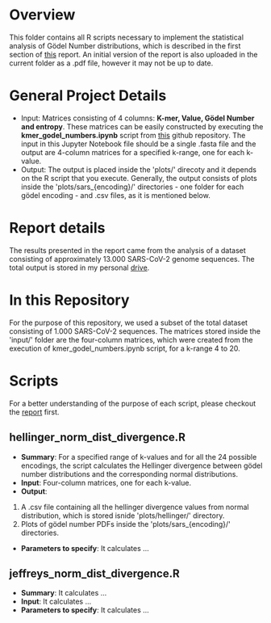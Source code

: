  # Overview
This folder contains all R scripts necessary to implement the statistical analysis of Gödel Number distributions, which is described in the first section of [this](https://docs.google.com/document/d/1NmUVwm7LgNPBs8XDQ6K_F3AxtICaeUjSTDy3h5Sd0Wk/edit?usp=sharing) report. An initial version of the report is also uploaded in the 
current folder as a .pdf file, however it may not be up to date.


# General Project Details
- Input: Matrices consisting of 4 columns: **K-mer, Value, Gödel Number and entropy**. These matrices can be easily constructed by executing the **kmer_godel_numbers.ipynb** script from [this](https://github.com/BiodataAnalysisGroup/kmerAnalyzerJupyter) github repository. The input in this Jupyter Notebook file should be a single .fasta file and the output are 4-column matrices for a specified k-range, one for each k-value.
- Output: The output is placed inside the 'plots/' direcoty and it depends on the R script that you execute. Generally, the output consists of plots inside the 'plots/sars_{encoding}/' directories - one folder for each gödel encoding - and .csv files, as it is mentioned below.


# Report details
The results presented in the report came from the analysis of a dataset consisting of approximately 13.000 SARS-CoV-2 genome sequences. The total output is stored in my personal [drive](https://drive.google.com/drive/folders/11mT62OMDZwlY3J5LUcFVUbz5ubG6PLY8?usp=sharing).


# In this Repository
For the purpose of this repository, we used a subset of the total dataset consisting of 1.000 SARS-CoV-2 sequences. The matrices stored inside the 'input/' folder are the four-column matrices, which were created from the execution of kmer_godel_numbers.ipynb script, for a k-range 4 to 20.

# Scripts
For a better understanding of the purpose of each script, please checkout the [report](https://docs.google.com/document/d/1NmUVwm7LgNPBs8XDQ6K_F3AxtICaeUjSTDy3h5Sd0Wk/edit?usp=sharing) first.


## hellinger_norm_dist_divergence.R
- **Summary**: For a specified range of k-values and for all the 24 possible encodings, the script calculates the Hellinger divergence between gödel number distributions and the corresponding normal distributions.
- **Input**: Four-column matrices, one for each k-value.
- **Output**: 
 1. A .csv file containing all the hellinger divergence values from normal distribution, which is stored isnide 'plots/hellinger/' directory.
 2. Plots of gödel number PDFs inside the 'plots/sars_{encoding}/' directories.
- **Parameters to specify**: It calculates ...


## jeffreys_norm_dist_divergence.R
- **Summary**: It calculates ...
- **Input**: It calculates ...
- **Parameters to specify**: It calculates ...

